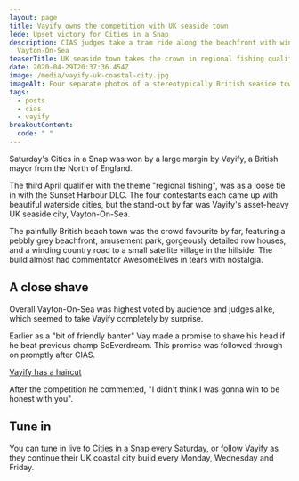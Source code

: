 ```yaml
---
layout: page
title: Vayify owns the competition with UK seaside town
lede: Upset victory for Cities in a Snap
description: CIAS judges take a tram ride along the beachfront with winning town
  Vayton-On-Sea
teaserTitle: UK seaside town takes the crown in regional fishing qualifier
date: 2020-04-29T20:37:36.454Z
image: /media/vayify-uk-coastal-city.jpg
imageAlt: Four separate photos of a stereotypically British seaside town
tags:
  - posts
  - cias
  - vayify
breakoutContent:
  code: " "
---
```

Saturday's Cities in a Snap was won by a large margin by Vayify, a British mayor from the North of England.

The third April qualifier with the theme "regional fishing", was as a loose tie in with the Sunset Harbour DLC. The four contestants each came up with beautiful waterside cities, but the stand-out by far was Vayify's asset-heavy UK seaside city, Vayton-On-Sea.

The painfully British beach town was the crowd favourite by far, featuring a pebbly grey beachfront, amusement park, gorgeously detailed row houses, and a winding country road to a small satellite village in the hillside. The build almost had commentator AwesomeElves in tears with nostalgia.

## A close shave

Overall Vayton-On-Sea was highest voted by audience and judges alike, which seemed to take Vayify completely by surprise. 

Earlier as a "bit of friendly banter" Vay made a promise to shave his head if he beat previous champ SoEverdream. This promise was followed through on promptly after CIAS.

<a href="https://clips.twitch.tv/EnergeticMotionlessBulgogiHoneyBadger" class="embed">Vayify has a haircut</a>

After the competition he commented, "I didn't think I was gonna win to be honest with you".

## Tune in

You can tune in live to [Cities in a Snap](https://www.twitch.tv/citiesinasnap) every Saturday, or [follow Vayify](https://www.twitch.tv/vayify) as they continue their UK coastal city build every Monday, Wednesday and Friday.